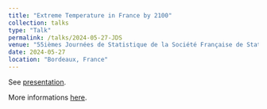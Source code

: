 ```yaml
---
title: "Extreme Temperature in France by 2100"
collection: talks
type: "Talk"
permalink: /talks/2024-05-27-JDS
venue: "55ièmes Journées de Statistique de la Société Française de Statistique "
date: 2024-05-27
location: "Bordeaux, France"
---
```


See [presentation](https://occitane-barbaux.github.io/files/Presentation_Jds__2024.pdf).

More informations [here](https://jds2024.sciencesconf.org/resource/page/id/18).
